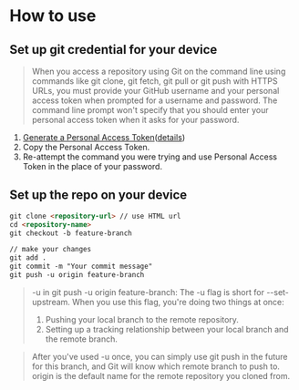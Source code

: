 # How to use

## Set up git credential for your device
> When you access a repository using Git on the command line using commands like git clone, git fetch, git pull or git push with HTTPS URLs, you must provide your GitHub username and your personal access token when prompted for a username and password. The command line prompt won't specify that you should enter your personal access token when it asks for your password.

1. [Generate a Personal Access Token](https://github.com/settings/tokens)([details](https://docs.github.com/en/authentication/keeping-your-account-and-data-secure/managing-your-personal-access-tokens))
2. Copy the Personal Access Token.
3. Re-attempt the command you were trying and use Personal Access Token in the place of your password.


## Set up the repo on your device

```markdown
git clone <repository-url> // use HTML url
cd <repository-name>
git checkout -b feature-branch

// make your changes
git add .
git commit -m "Your commit message"
git push -u origin feature-branch
```

> -u in git push -u origin feature-branch:
> The -u flag is short for --set-upstream. When you use this flag, you're doing two things at once:
> 1. Pushing your local branch to the remote repository.
> 2. Setting up a tracking relationship between your local branch and the remote branch.

> After you've used -u once, you can simply use git push in the future for this branch, and Git will know which remote branch to push to.
> origin is the default name for the remote repository you cloned from.